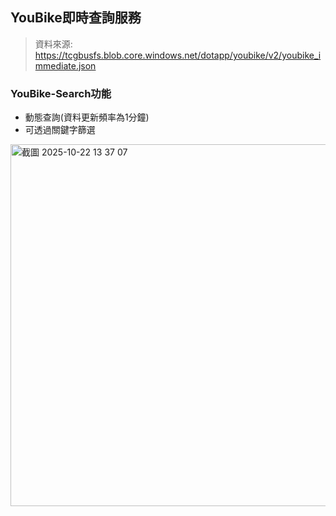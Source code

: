 ## YouBike即時查詢服務
> 資料來源: https://tcgbusfs.blob.core.windows.net/dotapp/youbike/v2/youbike_immediate.json

### YouBike-Search功能
- 動態查詢(資料更新頻率為1分鐘)
- 可透過關鍵字篩選
<img width="733" height="579" alt="截圖 2025-10-22 13 37 07" src="https://github.com/user-attachments/assets/b0246ddf-e8f7-477c-85d0-e5577f8625e5" />